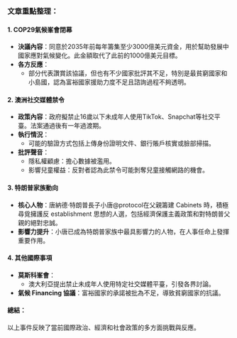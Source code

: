 ### 文章重點整理：

#### 1. **COP29氣候峯會閉幕**
- **決議內容**：同意於2035年前每年籌集至少3000億美元資金，用於幫助發展中國家應對氣候變化。此金額取代了此前的1000億美元目標。
- **各方反應**：
  - 部分代表讚賞該協議，但也有不少國家批評其不足，特別是最貧窮國家和小島國，認為富裕國家援助力度不足且諮詢過程不夠透明。

#### 2. **澳洲社交媒體禁令**
- **政策內容**：政府擬禁止16歲以下未成年人使用TikTok、Snapchat等社交平臺。法案通過後有一年過渡期。
- **執行情況**：
  - 可能的驗證方式包括上傳身份證明文件、銀行賬戶核實或臉部掃描。
- **批評聲音**：
  - 隱私權顧慮：擔心數據被濫用。
  - 影響兒童權益：反對者認為此禁令可能剝奪兒童接觸網路的機會。

#### 3. **特朗普家族動向**
- **核心人物**：唐納德·特朗普長子小唐@protocol在父親籌建 Cabinets 時，積極尋覓擁護反 establishment 思想的人選，包括經濟保護主義政策和對特朗普父親的絕對忠誠。
- **影響力提升**：小唐已成為特朗普家族中最具影響力的人物，在人事任命上發揮重要作用。

#### 4. **其他國際事項**
- **莫斯科峯會**：
  - 澳大利亞提出禁止未成年人使用特定社交媒體平臺，引發各界討論。
- **氣候 Financing 協議**：富裕國家的承諾被批為不足，導致貧窮國家的抗議。

#### 總結：
以上事件反映了當前國際政治、經濟和社會政策的多方面挑戰與反應。